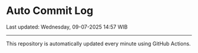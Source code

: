 # Auto Commit Log

Last updated: Wednesday, 09-07-2025 14:57 WIB

---

This repository is automatically updated every minute using GitHub Actions.
